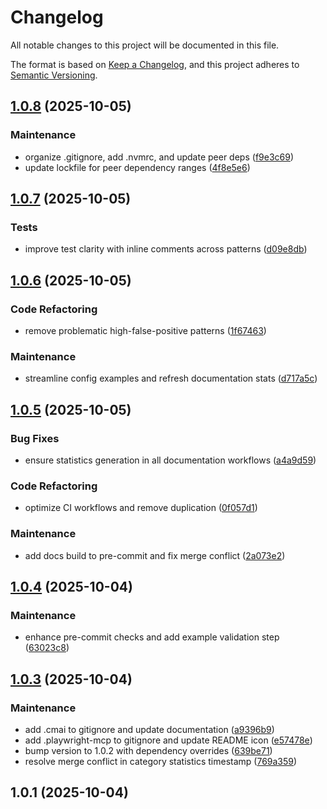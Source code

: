 # Changelog

All notable changes to this project will be documented in this file.

The format is based on [Keep a Changelog](https://keepachangelog.com/en/1.0.0/),
and this project adheres to [Semantic Versioning](https://semver.org/spec/v2.0.0.html).



## [1.0.8](https://github.com/alexwhin/redactum/compare/v1.0.7...v1.0.8) (2025-10-05)

### Maintenance

* organize .gitignore, add .nvmrc, and update peer deps ([f9e3c69](https://github.com/alexwhin/redactum/commit/f9e3c693f2ee7b9500a770abc53c65910a6e852d))
* update lockfile for peer dependency ranges ([4f8e5e6](https://github.com/alexwhin/redactum/commit/4f8e5e6929540e840f07a0f3a3192b2e7597f97c))

## [1.0.7](https://github.com/alexwhin/redactum/compare/v1.0.6...v1.0.7) (2025-10-05)

### Tests

* improve test clarity with inline comments across patterns ([d09e8db](https://github.com/alexwhin/redactum/commit/d09e8db0155f7bc613a5f4512633f08b654149d4))

## [1.0.6](https://github.com/alexwhin/redactum/compare/v1.0.5...v1.0.6) (2025-10-05)

### Code Refactoring

* remove problematic high-false-positive patterns ([1f67463](https://github.com/alexwhin/redactum/commit/1f67463ee4096cf7cb393ce3c60c5cbfb75e15ae))

### Maintenance

* streamline config examples and refresh documentation stats ([d717a5c](https://github.com/alexwhin/redactum/commit/d717a5c9cb3ea08aaa573083c29108c7aac7881f))

## [1.0.5](https://github.com/alexwhin/redactum/compare/v1.0.4...v1.0.5) (2025-10-05)

### Bug Fixes

* ensure statistics generation in all documentation workflows ([a4a9d59](https://github.com/alexwhin/redactum/commit/a4a9d59b49cb1d7133fc5c6d021994e416a24978))

### Code Refactoring

* optimize CI workflows and remove duplication ([0f057d1](https://github.com/alexwhin/redactum/commit/0f057d1f51e5aec631fc40085ec8b1ae7f3b19da))

### Maintenance

* add docs build to pre-commit and fix merge conflict ([2a073e2](https://github.com/alexwhin/redactum/commit/2a073e20f6a29ac6a9fc834da0e045df7b954d4d))

## [1.0.4](https://github.com/alexwhin/redactum/compare/v1.0.3...v1.0.4) (2025-10-04)

### Maintenance

* enhance pre-commit checks and add example validation step ([63023c8](https://github.com/alexwhin/redactum/commit/63023c8daee327b5667618e6bb5075af48976a97))

## [1.0.3](https://github.com/alexwhin/redactum/compare/v1.0.1...v1.0.3) (2025-10-04)

### Maintenance

* add .cmai to gitignore and update documentation ([a9396b9](https://github.com/alexwhin/redactum/commit/a9396b946f7ecac6fc091da9f8a92ad1d80f3d6c))
* add .playwright-mcp to gitignore and update README icon ([e57478e](https://github.com/alexwhin/redactum/commit/e57478ebd8d3683808aae3535fd5bd5b5c583394))
* bump version to 1.0.2 with dependency overrides ([639be71](https://github.com/alexwhin/redactum/commit/639be710332e2ee80c525f81c80af17d2a8b1bf7))
* resolve merge conflict in category statistics timestamp ([769a359](https://github.com/alexwhin/redactum/commit/769a3590d2051f4956a3fafaf71108c144f6eba1))

## 1.0.1 (2025-10-04)

